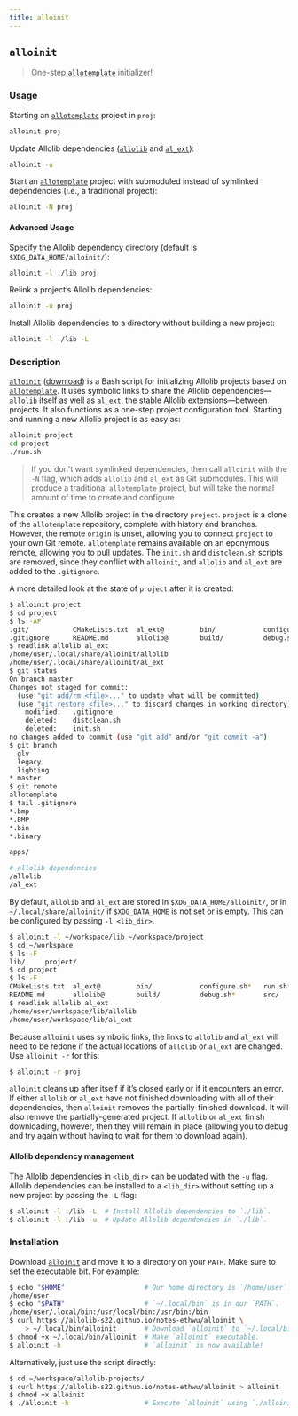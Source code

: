 ```yaml
---
title: alloinit
---
```

## `alloinit` ##

> One-step [`allotemplate`][allotemplate] initializer!

### Usage ###

Starting an [`allotemplate`][allotemplate] project in `proj`:

```sh
alloinit proj
```

Update Allolib dependencies ([`allolib`][allolib] and [`al_ext`][al_ext]):

```sh
alloinit -u
```

Start an [`allotemplate`][allotemplate] project with submoduled instead of
symlinked dependencies (i.e., a traditional project):

```sh
alloinit -N proj
```

#### Advanced Usage ####

Specify the Allolib dependency directory (default is `$XDG_DATA_HOME/alloinit/`):

```sh
alloinit -l ./lib proj
```

Relink a project’s Allolib dependencies:

```sh
alloinit -u proj
```

Install Allolib dependencies to a directory without building a new project:

```sh
alloinit -l ./lib -L
```

### Description ###

[`alloinit`][alloinit] ([download][alloinit-download]) is a Bash script for
initializing Allolib projects based on [`allotemplate`][allotemplate]. It uses
symbolic links to share the Allolib dependencies—[`allolib`][allolib] itself as
well as [`al_ext`][al_ext], the stable Allolib extensions—between projects. It
also functions as a one-step project configuration tool. Starting and running a
new Allolib project is as easy as:

```sh
alloinit project
cd project
./run.sh
```

> If you don't want symlinked dependencies, then call `alloinit` with the `-N`
> flag, which adds `allolib` and `al_ext` as Git submodules. This will produce
> a traditional `allotemplate` project, but will take the normal amount of time
> to create and configure.

This creates a new Allolib project in the directory `project`. `project` is a
clone of the `allotemplate` repository, complete with history and branches.
However, the remote `origin` is unset, allowing you to connect `project` to your
own Git remote. `allotemplate` remains available on an eponymous remote,
allowing you to pull updates. The `init.sh` and `distclean.sh` scripts are
removed, since they conflict with `alloinit`, and `allolib` and `al_ext` are
added to the `.gitignore`.

A more detailed look at the state of `project` after it is created:

```sh
$ alloinit project
$ cd project
$ ls -AF
.git/           CMakeLists.txt  al_ext@         bin/            configure.sh*   run.sh*
.gitignore      README.md       allolib@        build/          debug.sh*       src/
$ readlink allolib al_ext
/home/user/.local/share/alloinit/allolib
/home/user/.local/share/alloinit/al_ext
$ git status
On branch master
Changes not staged for commit:
  (use "git add/rm <file>..." to update what will be committed)
  (use "git restore <file>..." to discard changes in working directory)
	modified:   .gitignore
	deleted:    distclean.sh
	deleted:    init.sh
no changes added to commit (use "git add" and/or "git commit -a")
$ git branch
  glv
  legacy
  lighting
* master
$ git remote
allotemplate
$ tail .gitignore
*.bmp
*.BMP
*.bin
*.binary

apps/

# allolib dependencies
/allolib
/al_ext
```

By default, `allolib` and `al_ext` are stored in `$XDG_DATA_HOME/alloinit/`, or
in `~/.local/share/alloinit/` if `$XDG_DATA_HOME` is not set or is empty. This
can be configured by passing `-l <lib_dir>`.

```sh
$ alloinit -l ~/workspace/lib ~/workspace/project
$ cd ~/workspace
$ ls -F
lib/     project/
$ cd project
$ ls -F
CMakeLists.txt  al_ext@         bin/            configure.sh*   run.sh*
README.md       allolib@        build/          debug.sh*       src/
$ readlink allolib al_ext
/home/user/workspace/lib/allolib
/home/user/workspace/lib/al_ext
```

Because `alloinit` uses symbolic links, the links to `allolib` and `al_ext` will
need to be redone if the actual locations of `allolib` or `al_ext` are changed.
Use `alloinit -r` for this:

<!-- markdownlint-capture -->
<!-- markdownlint-disable MD014 -->
```sh
$ alloinit -r proj
```
<!-- markdownlint-restore -->

`alloinit` cleans up after itself if it’s closed early or if it encounters an
error. If either `allolib` or `al_ext` have not finished downloading with all of
their dependencies, then `alloinit` removes the partially-finished download. It
will also remove the partially-generated project. If `allolib` or `al_ext`
finish downloading, however, then they will remain in place (allowing you to
debug and try again without having to wait for them to download again).

#### Allolib dependency management ####

The Allolib dependencies in `<lib_dir>` can be updated with the `-u` flag.
Allolib dependencies can be installed to a `<lib_dir>` without setting up a new
project by passing the `-L` flag:

<!-- markdownlint-capture -->
<!-- markdownlint-disable MD014 -->
```sh
$ alloinit -l ./lib -L  # Install Allolib dependencies to `./lib`.
$ alloinit -l ./lib -u  # Update Allolib dependencies in `./lib`.
```
<!-- markdownlint-restore -->

### Installation ###

Download [`alloinit`][alloinit-download] and move it to a directory on your
`PATH`. Make sure to set the executable bit. For example:

```sh
$ echo "$HOME"                    # Our home directory is `/home/user`.
/home/user
$ echo "$PATH"                    # `~/.local/bin` is in our `PATH`.
/home/user/.local/bin:/usr/local/bin:/usr/bin:/bin
$ curl https://allolib-s22.github.io/notes-ethwu/alloinit \
    > ~/.local/bin/alloinit       # Download `alloinit` to `~/.local/bin`.
$ chmod +x ~/.local/bin/alloinit  # Make `alloinit` executable.
$ alloinit -h                     # `alloinit` is now available!
```

Alternatively, just use the script directly:

<!-- markdownlint-capture -->
<!-- markdownlint-disable MD014 -->
```sh
$ cd ~/workspace/allolib-projects/
$ curl https://allolib-s22.github.io/notes-ethwu/alloinit > alloinit
$ chmod +x alloinit
$ ./alloinit -h                   # Execute `alloinit` using `./alloinit`.
```
<!-- markdownlint-restore -->

[alloinit]: https://github.com/allolib-s22/notes-ethwu/blob/main/alloinit
[alloinit-download]: alloinit
[allolib]: https://github.com/AlloSphere-Research-Group/allolib
[al_ext]: https://github.com/AlloSphere-Research-Group/al_ext
[allotemplate]: https://github.com/AlloSphere-Research-Group/allotemplate

